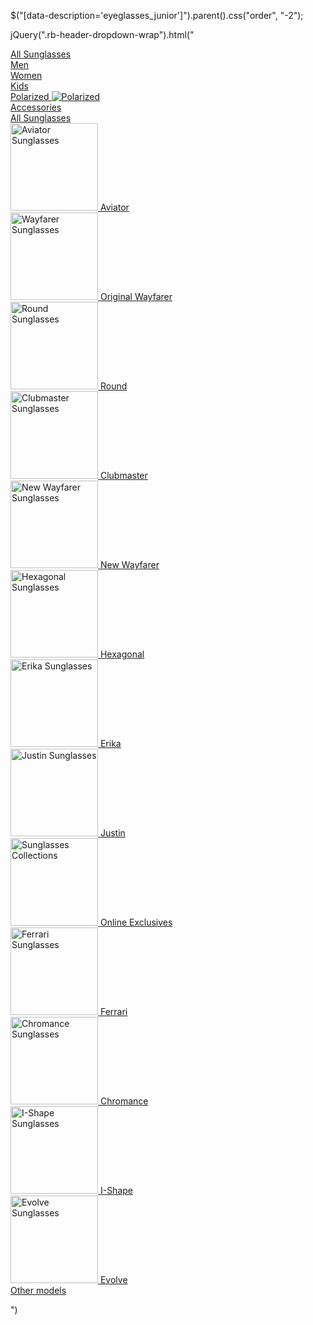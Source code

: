 
<!-- .child .parent solution: worked -->
$("[data-description='eyeglasses_junior']").parent().css("order", "-2");
<!-- TO DO: now we have to select the other menus to given them the order we want -->





<!-- html solution: not worked -->
jQuery(".rb-header-dropdown-wrap").html("

<div class='rb-header-dropdown-most-popular wcs-menuPanelThumbsLinks'>
  <span class='arrow-before' style='display: none;'></span>
  <section class='center slider desktopdropdowndisplay' id='SunglassesdisableLeftRight'>
  <div class='simpleLink_Carousel fullwidth view-all'>
    <a href='/usa/sunglasses/clp' data-element-id='X_X_MainNav_Sun' data-description='sunglasses_clp'>
      <span class='catNavText'>All Sunglasses</span>
    </a>
  </div>

  <div class='simpleLink_Carousel'>
    <a href='/usa/sunglasses/men-s/plp' data-element-id='X_X_MainNav_Sun' data-description='sunglasses_men-s'>
      <span class='catNavText'> Men </span>
    </a>
  </div>

  <div class='simpleLink_Carousel'>
    <a href='/usa/sunglasses/women-s/plp' data-element-id='X_X_MainNav_Sun' data-description='sunglasses_women-s'>
      <span class='catNavText'> Women </span>
    </a>
  </div>


  <div class='simpleLink_Carousel ct-rb__simpleLink_Carousel--last ct-rb__link--full-width noProductTileLink'>
    <a href='/usa/sunglasses/junior/plp' data-element-id='X_X_MainNav_Sun' data-description='sunglasses_junior'>
      <span class='catNavText'> Kids </span>
    </a>
  </div>

  <div class='simpleLink_Carousel'>
    <a href='/usa/sunglasses/polarized/plp' data-element-id='X_X_MainNav_Sun' data-description='sunglasses_polarized'>
      <span class='catNavText'> Polarized </span>
      <img src='//media.ray-ban.com/2019/varie/Polarized_icon.png.svg' alt='Polarized' title='Polarized'>
    </a>
  </div>

  <div class='simpleLink_Carousel ct-rb__simpleLink_Carousel--last ct-rb__link--full-width noProductTileLink'>
    <a href='/usa/accessories/view-all/plp' data-element-id='X_X_MainNav_Sun' data-description='accessories'>
      <span class='catNavText'> Accessories </span>
    </a>
  </div>

  <div class='simpleLink_Carousel ct-rb__view-all-desktop'>
    <a href='/usa/sunglasses/view-all/plp' data-element-id='X_X_MainNav_Sun' data-description='sunglasses_all'>
      <span class='catNavText'> All Sunglasses </span>
    </a>
  </div>
  <div class='fullLink_Carousel'>
    <a href='/usa/sunglasses/aviator/plp' data-description='sunglasses_aviator' data-element-id='X_X_MainNav_Sun'>
      <img src='https://media.ray-ban.com/2019/header/805289602057_0000_h.png?impolicy=DDM-Crop' width='140px' alt='Aviator Sunglasses' title='Aviator'>
      <span class='catNavText'>Aviator</span>
    </a>
  </div>

  <div class='fullLink_Carousel'>
    <a href='/usa/sunglasses/wayfarer/plp' data-description='sunglasses_wayfarer' data-element-id='X_X_MainNav_Sun'>
      <img src='https://media.ray-ban.com/2019/header/805289126577_0000_h.png?impolicy=DDM-Crop' width='140px' alt='Wayfarer Sunglasses' title='Original Wayfarer'>
      <span class='catNavText'> Original Wayfarer</span>
    </a>
  </div>

  <div class='fullLink_Carousel'>
    <a href='/usa/sunglasses/round-style/plp' data-description='sunglasses_round-style' data-element-id='X_X_MainNav_Sun'>
      <img src='https://media.ray-ban.com/2019/header/805289439899_0000_h.png?impolicy=DDM-Crop' width='140px' alt='Round Sunglasses' title='Round'>
      <span class='catNavText'> Round</span>
    </a>
  </div>

  <div class='fullLink_Carousel'>
    <a href='/usa/sunglasses/clubmaster/plp' data-description='sunglasses_clubmaster' data-element-id='X_X_MainNav_Sun'>
      <img src='https://media.ray-ban.com/2019/header/805289653653_0000_h.png?impolicy=DDM-Crop' width='140px;' alt='Clubmaster Sunglasses' title='Clubmaster'>
      <span class='catNavText'>Clubmaster </span>
    </a>
  </div>

  <div class='fullLink_Carousel'>
    <a href='/usa/sunglasses/new-wayfarer/plp' data-description='sunglasses_new-wayfarer' data-element-id='X_X_MainNav_Sun'>
      <img src='https://media.ray-ban.com/2019/header/805289048527_0000_h.png?impolicy=DDM-Crop' width='140px' alt='New Wayfarer Sunglasses' title='New Wayfarer'>
      <span class='catNavText'> New Wayfarer</span>
    </a>
  </div>

  <div class='fullLink_Carousel'>
    <a href='/usa/sunglasses/RB3548N UNISEX 007-hexagonal flat lenses-polished gold/8053672689679' data-description='sunglasses_hexagonal' data-element-id='X_X_MainNav_Sun'>
      <img src='https://media.ray-ban.com/2019/header/8053672689679_0000_h.png?impolicy=DDM-Crop' width='140px' alt='Hexagonal Sunglasses' title='Hexagonal'>
      <span class='catNavText'> Hexagonal</span>
    </a>
  </div>

  <div class='fullLink_Carousel'>
    <a href='/usa/sunglasses/erika/plp' data-description='sunglasses_erika' data-element-id='X_X_MainNav_Sun'>
      <img src='https://media.ray-ban.com/2019/header/805289742470_0000_h.png?impolicy=DDM-Crop' width='140px' alt='Erika Sunglasses' title='Erika'>
      <span class='catNavText'> Erika</span>
    </a>
  </div>

  <div class='fullLink_Carousel'>
    <a href='/usa/sunglasses/justin/plp' data-description='sunglasses_justin' data-element-id='X_X_MainNav_Sun'>
      <img src='https://media.ray-ban.com/2019/header/805289526575_0000_h.png?impolicy=DDM-Crop' width='140px' alt='Justin Sunglasses' title='Justin'>
      <span class='catNavText'> Justin</span>
    </a>
  </div>

  <div class='fullLink_Carousel'>
    <a href='/usa/sunglasses/exclusives/plp' data-description='sunglasses_at-collection' data-element-id='X_X_MainNav_Sun'>
      <img src='https://media.ray-ban.com/2019/header/8053672517279_0000_h.png?impolicy=DDM-Crop' width='140px' alt='Sunglasses Collections' title='at-collection'>
      <span class='catNavText'> Online Exclusives </span>
    </a>
  </div>

  <div class='fullLink_Carousel'>
    <a href='/usa/sunglasses/ferrari/plp' data-description='sunglasses_Ferrari' data-element-id='X_X_MainNav_Sun'>
      <img src='https://media.ray-ban.com/2019/header/8053672819755_0000_h.png?impolicy=DDM-Crop' width='140px' alt='Ferrari Sunglasses' title='Ferrari'>
      <span class='catNavText'> Ferrari </span>
    </a>
  </div>

  <div class='fullLink_Carousel'>
    <a href='/usa/sunglasses/chromance/plp' data-description='sunglasses_Chromance' data-element-id='X_X_MainNav_Sun'>
      <img src='https://media.ray-ban.com/2019/header/8053672644951_0000_h.png?impolicy=DDM-Crop' width='140px' alt='Chromance Sunglasses' title='Chromance'>
      <span class='catNavText'> Chromance </span>
    </a>
  </div>

  <div class='fullLink_Carousel'>
    <a href='/usa/sunglasses/i-shape/plp' data-description='sunglasses_i-shape' data-element-id='X_X_MainNav_Sun'>
      <img src='https://media.ray-ban.com/2019/header/8056597197571_0000_h.png?impolicy=DDM-Crop' width='140px' alt='I-Shape Sunglasses' title='I-Shape'>
      <span class='catNavText'> I-Shape </span>
    </a>
  </div>

  <!-- <div class='fullLink_Carousel'>
    <a
      href='/usa/sunglasses/general/plp'
      data-description='sunglasses_general'
      data-element-id='X_X_MainNav_Sun'
    >
      <img
        src='https://media.ray-ban.com/2019/header/8053672730333_0000_h.png?impolicy=DDM-Crop'
        width='140px'
        alt='General Sunglasses'
        title='General'
      />
      <span class='catNavText'> General </span>
    </a>
  </div> -->

  <div class='fullLink_Carousel'>
    <a href='/usa/sunglasses/evolve/plp' data-description='sunglasses_evolve' data-element-id='X_X_MainNav_Sun'>
      <img src='https://media.ray-ban.com/2019/header/8056597139281_0000_h.png?impolicy=DDM-Crop' width='140px' alt='Evolve Sunglasses' title='Evolve'>
      <span class='catNavText'> Evolve </span>
    </a>
  </div>


  <div class='simpleLink_Carousel ct-rb__simpleLink_Carousel--last ct-rb__link--full-width noProductTileLink'>
    <a href='/usa/sunglasses/others/plp' data-element-id='X_X_MainNav_Sun' data-description='sunglasses_others'>
      <span class='catNavText'> Other models </span>
    </a>
  </div>
  </section>
  <span class='arrow-after' style='display: none;'></span>
</div>

")



      
